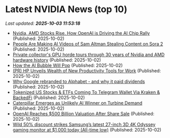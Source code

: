 # Latest NVIDIA News (top 10)
_Last updated: **2025-10-03 11:53:18**_

- [Nvidia, AMD Stocks Rise. How OpenAI is Driving the AI Chip Rally](https://biztoc.com/x/204c6b015fd13a6a) (Published: 2025-10-02)
- [People Are Making AI Videos of Sam Altman Stealing Content on Sora 2](https://petapixel.com/2025/10/02/people-are-making-ai-videos-of-sam-altman-stealing-content-on-sora-2/) (Published: 2025-10-02)
- [Private collector's GPU horde tours through 30 years of Nvidia and AMD hardware history](https://www.pcgamer.com/hardware/graphics-cards/private-collectors-gpu-horde-tours-through-30-years-of-nvidia-and-amd-hardware-history/) (Published: 2025-10-02)
- [How the AI Bubble Will Pop](https://www.derekthompson.org/p/this-is-how-the-ai-bubble-will-pop) (Published: 2025-10-02)
- [(PR) HP Unveils Wealth of New Productivity Tools for Work](https://www.techpowerup.com/341559/hp-unveils-wealth-of-new-productivity-tools-for-work) (Published: 2025-10-02)
- [Why Google rebranded to Alphabet - and why it paid dividends](https://www.techradar.com/pro/why-google-rebranded-to-alphabet-and-why-it-paid-dividends) (Published: 2025-10-02)
- [Tokenized US Stocks & ETFs Coming To Telegram Wallet Via Kraken & BackedFi](http://www.newsbtc.com/altcoin/tokenized-us-stocks-etfs-coming-to-telegram-wallet-via-kraken-backedfi/) (Published: 2025-10-02)
- [Caterpillar Emerges as Unlikely AI Winner on Turbine Demand](https://finance.yahoo.com/news/caterpillar-emerges-unlikely-ai-winner-110000713.html) (Published: 2025-10-02)
- [OpenAI Reaches $500 Billion Valuation After Share Sale](http://www.pymnts.com/news/investment-tracker/2025/openai-reaches-500-billion-valuation-after-share-sale/) (Published: 2025-10-02)
- [Wild 50% discount strikes Samsung’s latest 27-inch 3D 4K Odyssey gaming monitor at $1,000 today (All-time low)](http://9to5toys.com/2025/10/02/samsung-latest-27-inch-3d-4k-odyssey-gaming-monitor-all-time-low/) (Published: 2025-10-02)
